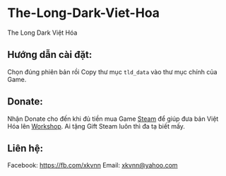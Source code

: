 # The-Long-Dark-Viet-Hoa
The Long Dark Việt Hóa

## Hướng dẫn cài đặt:
Chọn đúng phiên bản rồi Copy thư mục `tld_data` vào thư mục chính của Game.

## Donate:
Nhận Donate cho đến khi đủ tiền mua Game [Steam](http://store.steampowered.com/app/305620/) để giúp đưa bản Việt Hóa lên [Workshop](http://steamcommunity.com/app/305620/workshop/).
Ai tặng Gift Steam luôn thì đa tạ biết mấy.

## Liên hệ:
Facebook: https://fb.com/xkvnn
Email: xkvnn@yahoo.com

